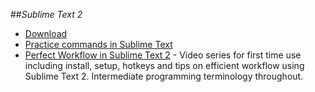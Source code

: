 ##_Sublime Text 2_

- [Download](http://www.sublimetext.com/2)
- [Practice commands in Sublime Text](https://www.shortcutfoo.com/app/tutorial/sublimetext)
- [Perfect Workflow in Sublime Text 2](https://tutsplus.com/course/improve-workflow-in-sublime-text-2) - Video series for first time use including install, setup, hotkeys and tips on efficient workflow using Sublime Text 2. Intermediate programming terminology throughout.
